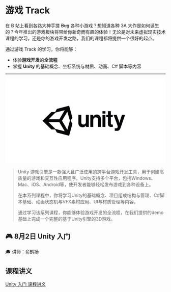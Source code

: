 # 游戏 Track

在 B 站上看到各路大神手搓 <del>Bug</del> 各种小游戏？想知道各种 3A 大作是如何诞生的？今年推出的游戏板块将带给你新奇而有趣的体验！无论是对未来虚拟现实技术课程的学习，还是你的游戏开发之路，我们的课程都将提供一个很好的起点。

通过游戏 Track 的学习，你将能够：

- 体验**游戏开发**的**全流程**
- 掌握 **Unity** 的基础概念、坐标系统与材质、动画、C# 脚本等内容

---

![logo](../images/logo/Unity.jpg)

>Unity 游戏引擎是一款强大且广泛使用的跨平台游戏开发工具，用于创建高质量的游戏和交互性应用程序。Unity支持多个平台，包括Windows、Mac、iOS、Android等，使开发者能够轻松发布游戏到各种设备上。
>
>在本系列课程中，你将学习Unity的基础概念、项目组成结构与管理、C#脚本基础、动画状态机与VFX素材应用、UI与材质管理等内容。
>
>通过学习该系列课程，你能够体验游戏开发的全流程，在我们提供的demo基础上完成一个完整的基于Unity引擎的3D游戏。

## 🎮 8月2日 Unity 入门

🎓 讲师：俞鹤扬

## 课程讲义

[Unity 入门 课程讲义](unity_basic/handout.md)